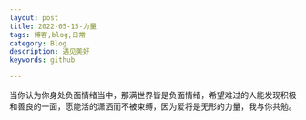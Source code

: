 ```yaml
---
layout: post
title: 2022-05-15-力量
tags: 博客,blog,日常
category: Blog
description: 遇见美好
keywords: github

---
```



当你认为你身处负面情绪当中，那满世界皆是负面情绪，希望难过的人能发现积极和善良的一面，愿能活的潇洒而不被束缚，因为爱将是无形的力量，我与你共勉。